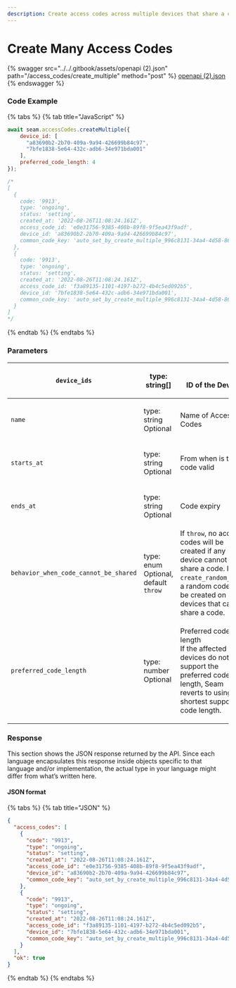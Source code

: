 ```yaml
---
description: Create access codes across multiple devices that share a common code
---
```


# Create Many Access Codes

{% swagger src="../../.gitbook/assets/openapi (2).json" path="/access_codes/create_multiple" method="post" %}
[openapi (2).json](<../../.gitbook/assets/openapi (2).json>)
{% endswagger %}

### Code Example

{% tabs %}
{% tab title="JavaScript" %}
```javascript
await seam.accessCodes.createMultiple({
    device_id: [
      "a83690b2-2b70-409a-9a94-426699b84c97", 
      "7bfe1838-5e64-432c-adb6-34e971bda001"
    ],
    preferred_code_length: 4
});

/*
[
  {
    code: '9913',
    type: 'ongoing',
    status: 'setting',
    created_at: '2022-08-26T11:08:24.161Z',
    access_code_id: 'e0e31756-9385-408b-89f8-9f5ea43f9adf',
    device_id: 'a83690b2-2b70-409a-9a94-426699b84c97',
    common_code_key: 'auto_set_by_create_multiple_996c8131-34a4-4d58-86c4-7820f2ccdefb',    
  },
  {
    code: '9913',
    type: 'ongoing',
    status: 'setting',
    created_at: '2022-08-26T11:08:24.161Z',
    access_code_id: 'f3a89135-1101-4197-b272-4b4c5ed092b5',
    device_id: '7bfe1838-5e64-432c-adb6-34e971bda001',
    common_code_key: 'auto_set_by_create_multiple_996c8131-34a4-4d58-86c4-7820f2ccdefb',    
  }
]
*/
```
{% endtab %}
{% endtabs %}

### Parameters

| `device_ids`                          | type: string\[]                                           | <p><br>ID of the Device</p>                                                                                                                                                |
| ------------------------------------- | --------------------------------------------------------- | -------------------------------------------------------------------------------------------------------------------------------------------------------------------------- |
| `name`                                | <p>type: string<br>Optional</p>                           | Name of Access Codes                                                                                                                                                       |
| `starts_at`                           | <p>type: string<br>Optional</p>                           | From when is the code valid                                                                                                                                                |
| `ends_at`                             | <p>type: string<br>Optional</p>                           | Code expiry                                                                                                                                                                |
| `behavior_when_code_cannot_be_shared` | <p>type: enum<br>Optional, default <code>throw</code></p> | If `throw`, no access codes will be created if any device cannot share a code. If `create_random_code`, a random code will be created on devices that cannot share a code. |
| `preferred_code_length`               | <p>type: number<br>Optional</p>                           | <p>Preferred code length<br>If the affected devices do not support the preferred code length, Seam reverts to using the shortest supported code length.</p>                |

### Response

This section shows the JSON response returned by the API. Since each language encapsulates this response inside objects specific to that language and/or implementation, the actual type in your language might differ from what’s written here.

#### JSON format

{% tabs %}
{% tab title="JSON" %}
```json
{
  "access_codes": [
    {
      "code": "9913",
      "type": "ongoing",
      "status": "setting",
      "created_at": "2022-08-26T11:08:24.161Z",
      "access_code_id": "e0e31756-9385-408b-89f8-9f5ea43f9adf",
      "device_id": "a83690b2-2b70-409a-9a94-426699b84c97",
      "common_code_key": "auto_set_by_create_multiple_996c8131-34a4-4d58-86c4-7820f2ccdefb",    
    },
    {
      "code": "9913",
      "type": "ongoing",
      "status": "setting",
      "created_at": "2022-08-26T11:08:24.161Z",
      "access_code_id": "f3a89135-1101-4197-b272-4b4c5ed092b5",
      "device_id": "7bfe1838-5e64-432c-adb6-34e971bda001",
      "common_code_key": "auto_set_by_create_multiple_996c8131-34a4-4d58-86c4-7820f2ccdefb",    
    }
  ],
  "ok": true
}
```
{% endtab %}
{% endtabs %}
